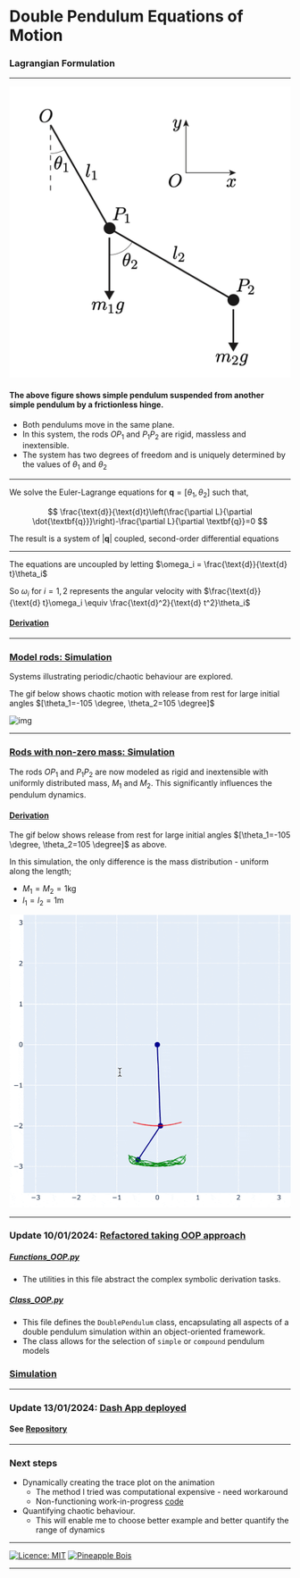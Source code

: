 # Double Pendulum Equations of Motion

### Lagrangian Formulation

----

![img](Resources/Double_Pendulum.png)

#### The above figure shows simple pendulum suspended from another simple pendulum by a frictionless hinge. 
- Both pendulums move in the same plane. 
- In this system, the rods $OP_1$ and $P_1P_2$ are rigid, massless and inextensible.
- The system has two degrees of freedom and is uniquely determined by the values of $\theta_1$ and $\theta_2$

----

We solve the Euler-Lagrange equations for $\textbf{q} = [\theta_1, \theta_2]$ such that, 

$$
\frac{\text{d}}{\text{d}t}\left(\frac{\partial L}{\partial \dot{\textbf{q}}}\right)-\frac{\partial L}{\partial \textbf{q}}=0
$$

The result is a system of $|\textbf{q}|$ coupled, second-order differential equations

----

The equations are uncoupled by letting $\omega_i = \frac{\text{d}}{\text{d} t}\theta_i$

So $\omega_i$ for $i=1,2$ represents the angular velocity with $\frac{\text{d}}{\text{d} t}\omega_i \equiv \frac{\text{d}^2}{\text{d} t^2}\theta_i$

#### [Derivation](Derivation.ipynb)

----

### [Model rods: Simulation](Simulation.ipynb)

Systems illustrating periodic/chaotic behaviour are explored.

The gif below shows chaotic motion with release from rest for large initial angles $[\theta_1=-105 \degree, \theta_2=105 \degree]$

![img](Resources/Chaotic_1.gif)

----

### [Rods with non-zero mass: Simulation](Compound_Double_Pendulum/Simulation_Compound.ipynb)

The rods $OP_1$ and $P_1P_2$ are now modeled as rigid and inextensible with uniformly distributed mass, $M_1$ and $M_2$. This significantly influences the pendulum dynamics.


#### [Derivation](Compound_Double_Pendulum/Derivation_Compound.ipynb)

The gif below shows release from rest for large initial angles $[\theta_1=-105 \degree, \theta_2=105 \degree]$ as above.

In this simulation, the only difference is the mass distribution - uniform along the length;
- $M_1=M_2=1\text{kg}$
- $l_1=l_2=1\text{m}$


![img](Compound_Double_Pendulum/Image_files/Moment1.gif)

----

### Update 10/01/2024: [Refactored taking OOP approach](OOP) 

##### [Functions_OOP.py](OOP/Functions_OOP.py)

- The utilities in this file abstract the complex symbolic derivation tasks.

##### [Class_OOP.py](OOP/Class_OOP.py)

- This file defines the `DoublePendulum` class, encapsulating all aspects of a double pendulum simulation within an object-oriented framework. 
- The class allows for the selection of `simple` or `compound` pendulum models

### [Simulation](OOP/Sim_OOP.ipynb)

----

### Update 13/01/2024: [Dash App deployed](https://double-pendulum-dbd9c9702654.herokuapp.com)

#### See [Repository](https://github.com/pineapple-bois/Double_Pendulum_App)

----

### Next steps

- Dynamically creating the trace plot on the animation
  - The method I tried was computational expensive - need workaround
  - Non-functioning work-in-progress [code](To_do/dynamic_traces.py)
- Quantifying chaotic behaviour.
  - This will enable me to choose better example and better quantify the range of dynamics 

----

[![Licence: MIT](https://img.shields.io/badge/Licence-MIT-yellow.svg)](LICENSE.md) [![Pineapple Bois](https://img.shields.io/badge/Website-Pineapple_Bois-5087B2.svg?style=flat&logo=telegram)](https://pineapple-bois.github.io)

----